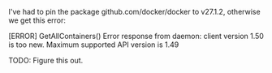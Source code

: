 I've had to pin the package github.com/docker/docker to v27.1.2, otherwise we get this error:

[ERROR] GetAllContainers() Error response from daemon: client version 1.50 is too new. Maximum supported API version is 1.49

TODO: Figure this out.
